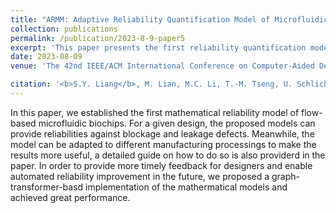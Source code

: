 ```yaml
---
title: "ARMM: Adaptive Reliability Quantification Model of Microfluidic Designs and Its Graph-Transformer-Based Implementation"
collection: publications
permalink: /publication/2023-8-9-paper5
excerpt: 'This paper presents the first reliability quantification model of flow-based microfluidic biochips, and is adaptive to different manufacturing processings. To provide more timely feedback for designers and enable more efficent reliability improvements, a graph-transformer-based implementation was also proposed.'
date: 2023-08-09
venue: 'The 42nd IEEE/ACM International Conference on Computer-Aided Design (ICCAD)'

citation: '<b>S.Y. Liang</b>, M. Lian, M.C. Li, T.-M. Tseng, U. Schlichtmann, T.-Y. Ho, "ARMM: Adaptive Reliability Quantification Model of Microfluidic Designs and Its Graph-Transformer-Based Implementation.", The 42nd IEEE/ACM International Conference on Computer-Aided Design (ICCAD), 2023.'
---
```


In this paper, we established the first mathematical reliability model of flow-based microfluidic biochips. For a given design, the proposed models can provide reliabilities against blockage and leakage defects. Meanwhile, the model can be adapted to different manufacturing processings to make the results more useful, a detailed guide on how to do so is also providerd in the paper. In order to provide more timely feedback for designers and enable automated reliability improvement in the future, we proposed a graph-transformer-basd implementation of the mathermatical models and achieved great performance. 
